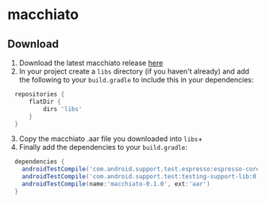# macchiato

## Download

1. Download the latest macchiato release [here](https://github.com/pivotal/macchiato/releases)
2. In your project create a `libs` directory (if you haven't already) and add the following
to your `build.gradle` to include this in your dependencies:

  ```groovy
    repositories {
        flatDir {
            dirs 'libs'
        }
    }
  ```
3. Copy the macchiato .aar file you downloaded into `libs`+
4. Finally add the dependencies to your `build.gradle`:

  ```groovy
    dependencies {
      androidTestCompile('com.android.support.test.espresso:espresso-core:2.0')
      androidTestCompile('com.android.support.test:testing-support-lib:0.1')
      androidTestCompile(name:'macchiato-0.1.0', ext:'aar')
    }
  ```
